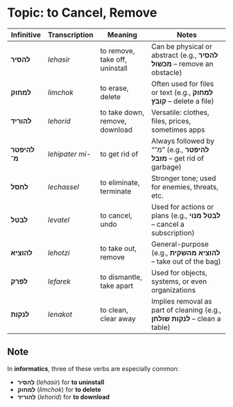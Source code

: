 # Topic: to Cancel, Remove

| **Infinitive**        |  **Transcription** | **Meaning**            | **Notes**                                               |
| ---------------------- | -------- | ------------------------------ | ----------------------------------------------------------------------- |
| **להסיר** | *lehasir*                | to remove, take off, uninstall | Can be physical or abstract (e.g., **להסיר מכשול** – remove an obstacle)    |
| **למחוק** | *limchok*                | to erase, delete               | Often used for files or text (e.g., **למחוק קובץ** – delete a file)         |
| **להוריד** | *lehorid*               | to take down, remove, download | Versatile: clothes, files, prices, sometimes apps                       |
| **להיפטר מ־** | *lehipater mi-*      | to get rid of                  | Always followed by “מ־” (e.g., **להיפטר מזבל** – get rid of garbage)        |
| **לחסל** | *lechassel*               | to eliminate, terminate        | Stronger tone; used for enemies, threats, etc.                          |
| **לבטל** | *levatel*                 | to cancel, undo                | Used for actions or plans (e.g., **לבטל מנוי** – cancel a subscription)     |
| **להוציא** | *lehotzi*               | to take out, remove            | General-purpose (e.g., **להוציא מהשקית** – take out of the bag)             |
| **לפרק** | *lefarek*                 | to dismantle, take apart       | Used for objects, systems, or even organizations                        |
| **לנקות** | *lenakot*                | to clean, clear away           | Implies removal as part of cleaning (e.g., **לנקות שולחן** – clean a table) |

## Note

In **informatics**, three of these verbs are especially common:

- **להסיר** (*lehasir*) for **to uninstall**
- **למחוק** (*limchok*) for **to delete**
- **להוריד** (*lehorid*) for **to download**
